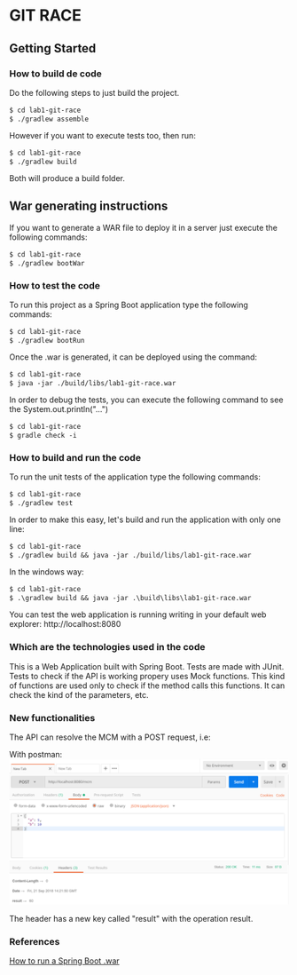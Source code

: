 # GIT RACE

## Getting Started

### How to build de code
Do the following steps to just build the project.
```
$ cd lab1-git-race
$ ./gradlew assemble
```

However if you want to execute tests too, then run:
```
$ cd lab1-git-race
$ ./gradlew build
```

Both will produce a build folder.

## War generating instructions
If you want to generate a WAR file to deploy it in a server just execute the following commands:
```
$ cd lab1-git-race
$ ./gradlew bootWar
```

### How to test the code
To run this project as a Spring Boot application type the following commands:
```
$ cd lab1-git-race
$ ./gradlew bootRun
```

Once the .war is generated, it can be deployed using the command:

```
$ cd lab1-git-race
$ java -jar ./build/libs/lab1-git-race.war
```

In order to debug the tests, you can execute the following command to see the System.out.println("...")

```
$ cd lab1-git-race
$ gradle check -i
```

### How to build and run the code
To run the unit tests of the application type the following commands:
```
$ cd lab1-git-race
$ ./gradlew test
```

In order to make this easy, let's build and run the application with only one line:

```
$ cd lab1-git-race
$ ./gradlew build && java -jar ./build/libs/lab1-git-race.war
```

In the windows way:

```
$ cd lab1-git-race
$ .\gradlew build && java -jar .\build\libs\lab1-git-race.war
```

You can test the web application is running writing in your default web explorer:
http://localhost:8080

### Which are the technologies used in the code

This is a Web Application built with Spring Boot.
Tests are made with JUnit.
Tests to check if the API is working propery uses Mock functions. This kind of functions are used only to check if the method calls this functions. It can check the kind of the parameters, etc.

### New functionalities
The API can resolve the MCM with a POST request, i.e:

With postman:
![Example for mcm](/images/mcmExample.PNG?raw=true "mcm example")

The header has a new key called "result" with the operation result.

### References
[How to run a Spring Boot .war](https://spring.io/guides/gs/spring-boot/)

